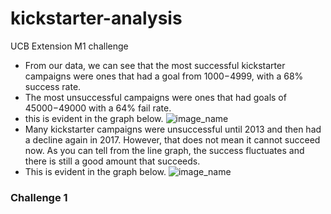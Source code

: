 # kickstarter-analysis
UCB Extension M1 challenge
- From our data, we can see that the most successful kickstarter campaigns were ones that had a goal from $1000-$4999, with a 68% success rate. 
- The most unsuccessful campaigns were ones that had goals of $45000-$49000 with a 64% fail rate. 
- this is evident in the graph below. 
![image_name](path/to/otucomesbasedongoal_M1.png)
- Many kickstarter campaigns were unsuccessful until 2013 and then had a decline again in 2017. However, that does not mean it cannot succeed now. As you can tell from the line graph, the success fluctuates and there is still a good amount that succeeds. 
- This is evident in the graph below. 
![image_name](path/to/outcomesbasedonlaunchdate_M1.png)
### Challenge 1 
